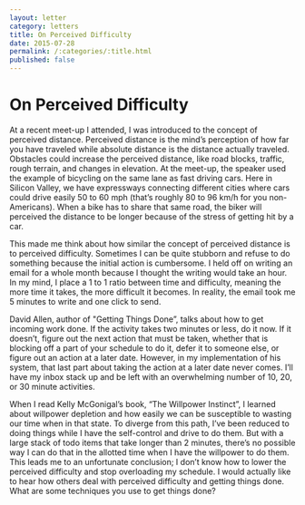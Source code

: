 ```yaml
---
layout: letter
category: letters
title: On Perceived Difficulty
date: 2015-07-28
permalink: /:categories/:title.html
published: false
---
```


# On Perceived Difficulty

At a recent meet-up I attended, I was introduced to the concept of perceived distance. Perceived distance is the mind’s perception of how far you have traveled while absolute distance is the distance actually traveled. Obstacles could increase the perceived distance, like road blocks, traffic, rough terrain, and changes in elevation. At the meet-up, the speaker used the example of bicycling on the same lane as fast driving cars. Here in Silicon Valley, we have expressways connecting different cities where cars could drive easily 50 to 60 mph (that’s roughly 80 to 96 km/h for you non-Americans). When a bike has to share that same road, the biker will perceived the distance to be longer because of the stress of getting hit by a car.

This made me think about how similar the concept of perceived distance is to perceived difficulty. Sometimes I can be quite stubborn and refuse to do something because the initial action is cumbersome. I held off on writing an email for a whole month because I thought the writing would take an hour. In my mind, I place a 1 to 1 ratio between time and difficulty, meaning the more time it takes, the more difficult it becomes. In reality, the email took me 5 minutes to write and one click to send.

David Allen, author of "Getting Things Done”, talks about how to get incoming work done. If the activity takes two minutes or less, do it now. If it doesn’t, figure out the next action that must be taken, whether that is blocking off a part of your schedule to do it, defer it to someone else, or figure out an action at a later date. However, in my implementation of his system, that last part about taking the action at a later date never comes. I’ll have my inbox stack up and be left with an overwhelming number of 10, 20, or 30 minute activities.

When I read Kelly McGonigal’s book, “The Willpower Instinct”, I learned about willpower depletion and how easily we can be susceptible to wasting our time when in that state. To diverge from this path, I’ve been reduced to doing things while I have the self-control and drive to do them. But with a large stack of todo items that take longer than 2 minutes, there’s no possible way I can do that in the allotted time when I have the willpower to do them. This leads me to an unfortunate conclusion; I don’t know how to lower the perceived difficulty and stop overloading my schedule. I would actually like to hear how others deal with perceived difficulty and getting things done. What are some techniques you use to get things done?  
